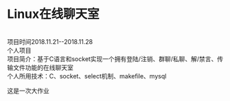 # Linux在线聊天室
<br>项目时间2018.11.21--2018.11.28
<br>个人项目
<br>项目简介：基于C语言和socket实现一个拥有登陆/注销、群聊/私聊、解/禁言、传输文件功能的在线聊天室
<br>个人所用技术：C、socket、select机制、makefile、mysql

这是一次大作业
